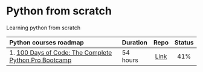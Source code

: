 # Python from scratch

Learning python from scratch

| Python courses roadmap                                                                                  | Duration |                 Repo                  | Status |
|:--------------------------------------------------------------------------------------------------------|:---------|:-------------------------------------:|:------:|
| 1. [100 Days of Code: The Complete Python Pro Bootcamp](https://www.udemy.com/course/100-days-of-code/) | 54 hours | [Link](./01-100-days-of-code-python/) |  41%   |
